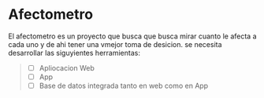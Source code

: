 # Afectometro
El afectometro es un proyecto que busca que busca mirar cuanto le afecta a cada uno y de ahi tener una vmejor toma de desicion.
se necesita desarrollar las siguyientes herramientas:
<br>
> - [ ] Apliocacion Web
> - [ ] App
> - [ ] Base de datos integrada tanto en web como en App
